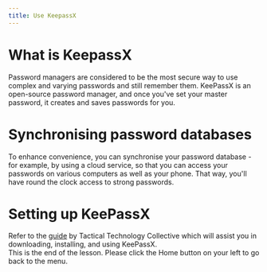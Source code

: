 ```yaml
---
title: Use KeepassX
---
```

# What is KeepassX
Password managers are considered to be the most secure way to use complex and varying passwords and still remember them. KeePassX is an open-source password manager, and once you've set your master password, it creates and saves passwords for you.
<br>
# Synchronising password databases
To enhance convenience, you can synchronise your password database - for example, by using a cloud service, so that you can access your passwords on various computers as well as your phone. That way, you'll have round the clock access to strong passwords.
<br>
# Setting up KeePassX
Refer to the [guide](https://securityinabox.org/en/guide/keepassx/os-x) by Tactical Technology Collective which will assist you in downloading, installing, and using KeePassX.
<br>
This is the end of the lesson. Please click the Home button on your left to go back to the menu.
